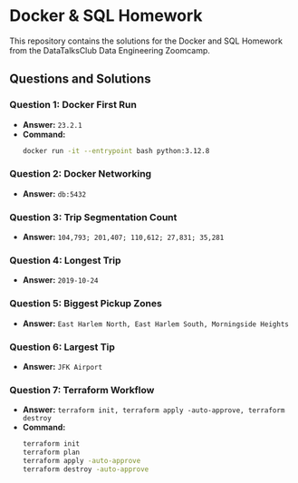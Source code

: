 # Docker & SQL Homework

This repository contains the solutions for the Docker and SQL Homework from the DataTalksClub Data Engineering Zoomcamp.

## Questions and Solutions

### Question 1: Docker First Run
- **Answer:** `23.2.1`
- **Command:**
  ```bash
  docker run -it --entrypoint bash python:3.12.8


### Question 2: Docker Networking
- **Answer:** `db:5432`

### Question 3: Trip Segmentation Count
- **Answer:** `104,793; 201,407; 110,612; 27,831; 35,281`

### Question 4: Longest Trip
- **Answer:** `2019-10-24`

### Question 5: Biggest Pickup Zones
- **Answer:** `East Harlem North, East Harlem South, Morningside Heights`

### Question 6: Largest Tip
- **Answer:** `JFK Airport`

### Question 7: Terraform Workflow
- **Answer:** `terraform init, terraform apply -auto-approve, terraform destroy`
- **Command:**
  ```bash
  terraform init
  terraform plan
  terraform apply -auto-approve
  terraform destroy -auto-approve